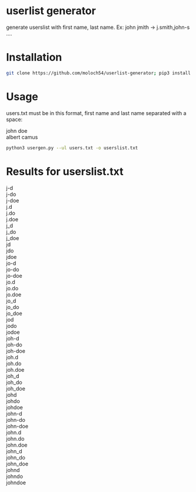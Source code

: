 # userlist generator  
generate userslist with first name, last name. Ex: john jmith -> j.smith,john-s ....
# Installation  
```sh  
git clone https://github.com/moloch54/userlist-generator; pip3 install argparse
``` 
# Usage  
users.txt must be in this format, first name and last name separated with a space:  

john doe  
albert camus  

```sh  
python3 usergen.py --ul users.txt -o userslist.txt  
```   

# Results for userslist.txt    

j-d  
j-do  
j-doe  
j.d  
j.do  
j.doe  
j_d  
j_do  
j_doe  
jd  
jdo  
jdoe  
jo-d  
jo-do  
jo-doe  
jo.d  
jo.do  
jo.doe  
jo_d  
jo_do  
jo_doe  
jod  
jodo  
jodoe  
joh-d  
joh-do  
joh-doe  
joh.d  
joh.do  
joh.doe  
joh_d  
joh_do  
joh_doe  
johd  
johdo  
johdoe  
john-d  
john-do  
john-doe  
john.d  
john.do  
john.doe  
john_d  
john_do  
john_doe  
johnd  
johndo  
johndoe  






